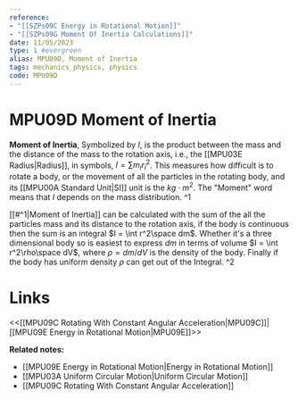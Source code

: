 ```yaml
---
reference:
- "[[SZPs09C Energy in Rotational Motion]]"
- "[[SZPs09G Moment Of Inertia Calculations]]"
date: 11/05/2023
type: 1 #evergreen
alias: MPU09D, Moment of Inertia
tags: mechanics_physics, physics
code: MPU09D
---
```

# MPU09D Moment of Inertia

**Moment of Inertia**, Symbolized by $I$, is the product between the mass and the distance of the mass to the rotation axis, i.e., the [[MPU03E Radius|Radius]], in symbols, $I = \sum m_i r^2_i$. This measures how difficult is to rotate a body, or the movement of all the particles in the rotating body, and its [[MPU00A Standard Unit|SI]] unit is the $kg\cdot m^2$. The "Moment" word means that $I$ depends on the mass distribution. ^1

[[#^1|Moment of Inertia]] can be calculated with the sum of the all the particles mass and its distance to the rotation axis, if the body is continuous then the sum is an integral $I = \int r^2\space dm$. Whether it's a three dimensional body so is easiest to express $dm$ in terms of volume $I = \int r^2\rho\space dV$, where $\rho = dm/dV$ is the density of the body. Finally if the body has uniform density $\rho$ can get out of the Integral. ^2

# Links
<<[[MPU09C Rotating With Constant Angular Acceleration|MPU09C]]|[[MPU09E Energy in Rotational Motion|MPU09E]]>>

**Related notes:**
- [[MPU09E Energy in Rotational Motion|Energy in Rotational Motion]]
- [[MPU03A Uniform Circular Motion|Uniform Circular Motion]]
- [[MPU09C Rotating With Constant Angular Acceleration]]